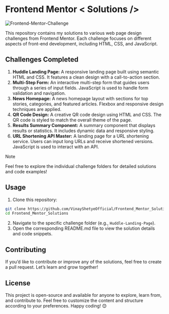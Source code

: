 # Frontend Mentor < Solutions />
![Frontend-Mentor-Challenge](https://github.com/VinayShetyeOfficial/Frontend_Mentor_Solutions/assets/100470361/cdd704ab-26d5-4075-a61e-057c3e9d5ea7) 
   
This repository contains my solutions to various web page design challenges from Frontend Mentor. Each challenge focuses on different aspects of front-end development, including HTML, CSS, and JavaScript.
          
## Challenges Completed       
1. **Huddle Landing Page:** A responsive landing page built using semantic HTML and CSS. It features a clean design with a call-to-action section. 
2. **Multi-Step Form:** An interactive multi-step form that guides users through a series of input fields. JavaScript is used to handle form validation and navigation. 
3. **News Homepage:** A news homepage layout with sections for top stories, categories, and featured articles. Flexbox and responsive design techniques are applied.
4. **QR Code Design:** A creative QR code design using HTML and CSS. The QR code is styled to match the overall theme of the page.
5. **Results Summary Component:** A summary component that displays results or statistics. It includes dynamic data and responsive styling. 
6. **URL Shortening API Master:** A landing page for a URL shortening service. Users can input long URLs and receive shortened versions. JavaScript is used to interact with an API.
  
> [!NOTE]   
> Feel free to explore the individual challenge folders for detailed solutions and code examples!
 
## Usage
1. Clone this repository: 
  ```bash
  git clone https://github.com/VinayShetyeOfficial/Frontend_Mentor_Solutions.git
  cd Frontend_Mentor_Solutions
  ```
2. Navigate to the specific challenge folder (e.g., `Huddle-Landing-Page`).
3. Open the corresponding README.md file to view the solution details and code snippets.

## Contributing
If you’d like to contribute or improve any of the solutions, feel free to create a pull request. Let’s learn and grow together!

## License
This project is open-source and available for anyone to explore, learn from, and contribute to. 
Feel free to customize the content and structure according to your preferences. Happy coding! 😊
